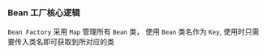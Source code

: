 ### Bean 工厂核心逻辑

```Bean Factory``` 采用 ```Map``` 管理所有 ```Bean``` 类，
使用 ```Bean``` 类名作为 ```Key```, 使用时只需要传入类名即可获取到所对应的类